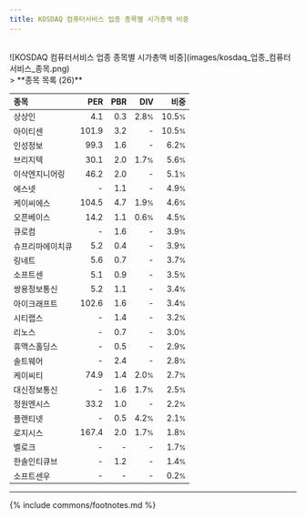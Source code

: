 ```yaml
---
title: KOSDAQ 컴퓨터서비스 업종 종목별 시가총액 비중
---
```

<br>
![KOSDAQ 컴퓨터서비스 업종 종목별 시가총액 비중](images/kosdaq_업종_컴퓨터서비스_종목.png)
<br>
> **종목 목록 (26)**<a id="list"></a>

| **종목** | **PER** | **PBR** | **DIV** | **비중** |
| :------- | ------: | ------: | ------: | -------: |
| 상상인 | 4.1<small></small> | 0.3<small></small> | 2.8<small>%</small> | 10.5<small>%</small> |
| 아이티센 | 101.9<small></small> | 3.2<small></small> | - | 10.5<small>%</small> |
| 인성정보 | 99.3<small></small> | 1.6<small></small> | - | 6.2<small>%</small> |
| 브리지텍 | 30.1<small></small> | 2.0<small></small> | 1.7<small>%</small> | 5.6<small>%</small> |
| 이삭엔지니어링 | 46.2<small></small> | 2.0<small></small> | - | 5.1<small>%</small> |
| 에스넷 | - | 1.1<small></small> | - | 4.9<small>%</small> |
| 케이씨에스 | 104.5<small></small> | 4.7<small></small> | 1.9<small>%</small> | 4.6<small>%</small> |
| 오픈베이스 | 14.2<small></small> | 1.1<small></small> | 0.6<small>%</small> | 4.5<small>%</small> |
| 큐로컴 | - | 1.6<small></small> | - | 3.9<small>%</small> |
| 슈프리마에이치큐 | 5.2<small></small> | 0.4<small></small> | - | 3.9<small>%</small> |
| 링네트 | 5.6<small></small> | 0.7<small></small> | - | 3.7<small>%</small> |
| 소프트센 | 5.1<small></small> | 0.9<small></small> | - | 3.5<small>%</small> |
| 쌍용정보통신 | 5.2<small></small> | 1.1<small></small> | - | 3.4<small>%</small> |
| 아이크래프트 | 102.6<small></small> | 1.6<small></small> | - | 3.4<small>%</small> |
| 시티랩스 | - | 1.4<small></small> | - | 3.2<small>%</small> |
| 리노스 | - | 0.7<small></small> | - | 3.0<small>%</small> |
| 휴맥스홀딩스 | - | 0.5<small></small> | - | 2.9<small>%</small> |
| 솔트웨어 | - | 2.4<small></small> | - | 2.8<small>%</small> |
| 케이씨티 | 74.9<small></small> | 1.4<small></small> | 2.0<small>%</small> | 2.7<small>%</small> |
| 대신정보통신 | - | 1.6<small></small> | 1.7<small>%</small> | 2.5<small>%</small> |
| 정원엔시스 | 33.2<small></small> | 1.0<small></small> | - | 2.2<small>%</small> |
| 플랜티넷 | - | 0.5<small></small> | 4.2<small>%</small> | 2.1<small>%</small> |
| 로지시스 | 167.4<small></small> | 2.0<small></small> | 1.7<small>%</small> | 1.8<small>%</small> |
| 벨로크 | - | - | - | 1.7<small>%</small> |
| 한솔인티큐브 | - | 1.2<small></small> | - | 1.4<small>%</small> |
| 소프트센우 | - | - | - | 0.2<small>%</small> |

---
{% include commons/footnotes.md %}